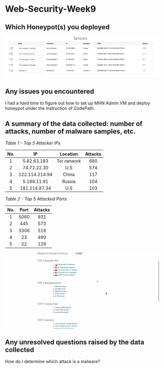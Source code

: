 # Web-Security-Week9

## Which Honeypot(s) you deployed
<img src='Honeypot.png' title='Honeypot' width='' alt='' />

## Any issues you encountered
I had a hard time to figure out how to set up MHN Admin VM and deploy honeypot under the instruction of CodePath.

## A summary of the data collected: number of attacks, number of malware samples, etc.

*Table 1 - Top 5 Attacker IPs*

| No. | IP | Location | Attacks |
|:---:|:--:|:--------:|:-------:|
| 1 | 5.62.63.183 | Tor network | 680 |
| 2 | 74.72.22.30 | U.S | 574 |
| 3 | 122.114.214.94 | China | 117 |
| 4 | 5.188.11.91 | Russia | 104 |
| 5 | 181.214.87.34 | U.S | 103 |


*Table 2 - Top 5 Attacked Ports*

| No. | Port | Attacks |
|:---:|:----:|:-------:|
| 1 | 5060 | 931 |
| 2 | 445 | 573 |
| 3 | 3306 | 516 |
| 4 | 23 | 490 |
| 5 | 22 | 129 |

<img src='Honeypot-Network.gif' title='Honeypot Network' width='' alt='' />

## Any unresolved questions raised by the data collected
How do I determine which attack is a malware?
